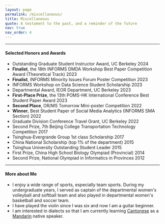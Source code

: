 ```yaml
---
layout: page
permalink: /miscellaneous/
title: Miscellaneous
quote: A testament to the past, and a reminder of the future
nav: true
nav_order: 4
---
```


---
#### Selected Honors and Awards

- Outstanding Graduate Student Instructor Award, UC Berkeley 2024
- __Finalist__, the 18th INFORMS DMDA Workshop Best Paper Competition Award (Theoretical Track) 2023
- __Finalist__, INFORMS Minority Issues Forum Poster Competition 2023
- INFORMS Workshop on Data Science Student Scholarship 2023
- Departmental Award, IEOR Department, UC Berkeley 2023
- __First-Place Prize__, the 13th POMS-HK International Conference Best Student Paper Award 2023
- __Second Place__, OR/MS Tomorrow Mini-poster Competition 2022
- __Winner__, Best Student Paper of Social Media Analytics (INFORMS SMA Section) 2022
- Graduate Division Conference Travel Grant, UC Berkeley 2022
- Second Prize, 7th Beijing College Transportation Technology Competition 2017
- Tsinghua-Evergrande Group 1st class Scholarship 2017
- China National Scholarship (top 1% of the department) 2015
- Tsinghua University Outstanding Student Leader 2015
- First Prize, China High School Biology Olympiad (Provincial) 2014
- Second Prize, National Olympiad in Informatics in Provinces 2012

---
#### More about Me

- I enjoy a wide range of sports, especially team sports. During my undergraduate years, I served as captain of the departmental women's volleyball and softball team and also played in departmental women's basketball and soccer team.
- I have played the violin since I was six and now I am a guitar beginner.
- I am interested in dialects so that I am currently learning [Cantonese](https://en.wikipedia.org/wiki/Cantonese) as a [Mandarin](https://en.wikipedia.org/wiki/Mandarin_Chinese) native speaker.
